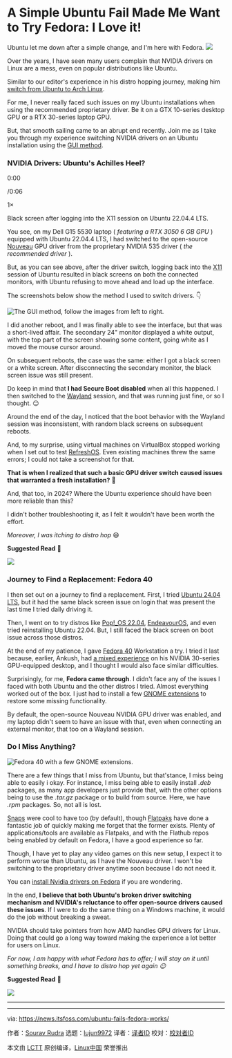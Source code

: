 [#]: subject: "A Simple Ubuntu Fail Made Me Want to Try Fedora: I Love it!"
[#]: via: "https://news.itsfoss.com/ubuntu-fails-fedora-works/"
[#]: author: "Sourav Rudra https://news.itsfoss.com/author/sourav/"
[#]: collector: "lujun9972/lctt-scripts-1705972010"
[#]: translator: " "
[#]: reviewer: " "
[#]: publisher: " "
[#]: url: " "

A Simple Ubuntu Fail Made Me Want to Try Fedora: I Love it!
======
Ubuntu let me down after a simple change, and I'm here with Fedora.
[![][1]][2]

Over the years, I have seen many users complain that NVIDIA drivers on Linux are a mess, even on popular distributions like Ubuntu.

Similar to our editor's experience in his distro hopping journey, making him [switch from Ubuntu to Arch Linux][3].

For me, I never really faced such issues on my Ubuntu installations when using the recommended proprietary driver. Be it on a GTX 10-series desktop GPU or a RTX 30-series laptop GPU.

But, that smooth sailing came to an abrupt end recently. Join me as I take you through my experience switching NVIDIA drivers on an Ubuntu installation using the [GUI method][4].

### NVIDIA Drivers: Ubuntu's Achilles Heel?

0:00

/0:06

1×

Black screen after logging into the X11 session on Ubuntu 22.04.4 LTS.

You see, on my Dell G15 5530 laptop ( _featuring a RTX 3050 6 GB GPU_ ) equipped with Ubuntu 22.04.4 LTS, I had switched to the open-source [Nouveau][5] GPU driver from the proprietary NVIDIA 535 driver ( _the recommended driver_ ).

But, as you can see above, after the driver switch, logging back into the [X11][6] session of Ubuntu resulted in black screens on both the connected monitors, with Ubuntu refusing to move ahead and load up the interface.

The screenshots below show the method I used to switch drivers. 👇

![The GUI method, follow the images from left to right.][7]

I did another reboot, and I was finally able to see the interface, but that was a short-lived affair. The secondary 24" monitor displayed a white output, with the top part of the screen showing some content, going white as I moved the mouse cursor around.

On subsequent reboots, the case was the same: either I got a black screen or a white screen. After disconnecting the secondary monitor, the black screen issue was still present.

Do keep in mind that **I had Secure Boot disabled** when all this happened. I then switched to the [Wayland][8] session, and that was running just fine, or so I thought. 😑

Around the end of the day, I noticed that the boot behavior with the Wayland session was inconsistent, with random black screens on subsequent reboots.

And, to my surprise, using virtual machines on VirtualBox stopped working when I set out to test [RefreshOS][9]. Even existing machines threw the same errors; I could not take a screenshot for that.

**That is when I realized that such a basic GPU driver switch caused issues that warranted a fresh installation?** 🤯

And, that too, in 2024? Where the Ubuntu experience should have been more reliable than this?

I didn't bother troubleshooting it, as I felt it wouldn't have been worth the effort.

_Moreover, I was itching to distro hop_ 😄

**Suggested Read** 📖

![][10]

### Journey to Find a Replacement: Fedora 40

I then set out on a journey to find a replacement. First, I tried [Ubuntu 24.04 LTS][11], but it had the same black screen issue on login that was present the last time I tried daily driving it.

Then, I went on to try distros like [Pop!_OS 22.04][12], [EndeavourOS][13], and even tried reinstalling Ubuntu 22.04. But, I still faced the black screen on boot issue across those distros.

At the end of my patience, I gave [Fedora 40][14] Workstation a try. I tried it last because, earlier, Ankush, had [a mixed experience][15] on his NVIDIA 30-series GPU-equipped desktop, and I thought I would also face similar difficulties.

Surprisingly, for me, **Fedora came through**. I didn't face any of the issues I faced with both Ubuntu and the other distros I tried. Almost everything worked out of the box. I just had to install a few [GNOME extensions][16] to restore some missing functionality.

By default, the open-source Nouveau NVIDIA GPU driver was enabled, and my laptop didn't seem to have an issue with that, even when connecting an external monitor, that too on a Wayland session.

### Do I Miss Anything?

![Fedora 40 with a few GNOME extensions.][17]

There are a few things that I miss from Ubuntu, but that'stance, I miss being able to easily i okay. For instance, I miss being able to easily install _.deb_ packages, as many app developers just provide that, with the other options being to use the _.tar.gz_ package or to build from source. Here, we have _.rpm_ packages. So, not all is lost.

[Snaps][18] were cool to have too (by default), though [Flatpaks][19] have done a fantastic job of quickly making me forget that the former exists. Plenty of applications/tools are available as Flatpaks, and with the Flathub repos being enabled by default on Fedora, I have a good experience so far.

Though, I have yet to play any video games on this new setup, I expect it to perform worse than Ubuntu, as I have the Nouveau driver. I won't be switching to the proprietary driver anytime soon because I do not need it.

You can [install Nvidia drivers on Fedora][20] if you are wondering.

In the end, **I believe that both Ubuntu's broken driver switching mechanism and NVIDIA's reluctance to offer open-source drivers caused these issues**. If I were to do the same thing on a Windows machine, it would do the job without breaking a sweat.

NVIDIA should take pointers from how AMD handles GPU drivers for Linux. Doing that could go a long way toward making the experience a lot better for users on Linux.

_For now, I am happy with what Fedora has to offer; I will stay on it until something breaks, and I have to distro hop yet again 😉_

**Suggested Read** 📖

![][10]

* * *

--------------------------------------------------------------------------------

via: https://news.itsfoss.com/ubuntu-fails-fedora-works/

作者：[Sourav Rudra][a]
选题：[lujun9972][b]
译者：[译者ID](https://github.com/译者ID)
校对：[校对者ID](https://github.com/校对者ID)

本文由 [LCTT](https://github.com/LCTT/TranslateProject) 原创编译，[Linux中国](https://linux.cn/) 荣誉推出

[a]: https://news.itsfoss.com/author/sourav/
[b]: https://github.com/lujun9972
[1]: https://news.itsfoss.com/assets/images/pikapods-banner-v3.webp
[2]: https://www.pikapods.com/?utm_campaign=banner-2024-05&utm_source=itsfoss
[3]: https://news.itsfoss.com/archcraft-experience/
[4]: https://itsfoss.com/install-additional-drivers-ubuntu/
[5]: https://nouveau.freedesktop.org/
[6]: https://www.x.org/wiki/
[7]: https://news.itsfoss.com/content/images/2024/08/Fedora_Switch_b.png
[8]: https://wayland.freedesktop.org/
[9]: https://news.itsfoss.com/refreshos/
[10]: https://news.itsfoss.com/content/images/size/w256h256/2022/08/android-chrome-192x192.png
[11]: https://news.itsfoss.com/ubuntu-24-04-lts/
[12]: https://news.itsfoss.com/pop-os-22-04-release/
[13]: https://news.itsfoss.com/endevouros-5-anniversary/
[14]: https://news.itsfoss.com/fedora-40-release/
[15]: https://news.itsfoss.com/fedora-ubuntu-switch/
[16]: https://itsfoss.com/gnome-shell-extensions/
[17]: https://news.itsfoss.com/content/images/2024/08/Fedora_Switch_e.jpg
[18]: https://snapcraft.io/
[19]: https://flatpak.org/
[20]: https://itsfoss.com/install-nvidia-drivers-fedora/
